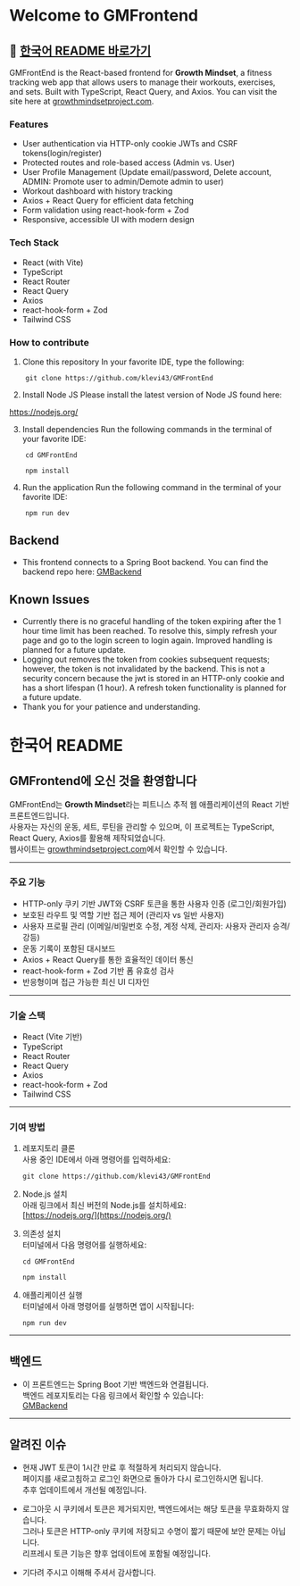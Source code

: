 # Welcome to GMFrontend

## 📌 [한국어 README 바로가기](#한국어-readme)

GMFrontEnd is the React-based frontend for **Growth Mindset**, a fitness tracking web app that allows users to manage their workouts, exercises, and sets. Built with TypeScript, React Query, and Axios.
You can visit the site here at [growthmindsetproject.com](https://growthmindsetproject.com/).

### Features

- User authentication via HTTP-only cookie JWTs and CSRF tokens(login/register)
- Protected routes and role-based access (Admin vs. User)
- User Profile Management (Update email/password, Delete account, ADMIN: Promote user to admin/Demote admin to user)
- Workout dashboard with history tracking
- Axios + React Query for efficient data fetching
- Form validation using react-hook-form + Zod
- Responsive, accessible UI with modern design

### Tech Stack

- React (with Vite)
- TypeScript
- React Router
- React Query
- Axios
- react-hook-form + Zod
- Tailwind CSS

### How to contribute

1. Clone this repository
   In your favorite IDE, type the following:

```
    git clone https://github.com/klevi43/GMFrontEnd

```

2. Install Node JS
   Please install the latest version of Node JS found here:

https://nodejs.org/

3. Install dependencies
   Run the following commands in the terminal of your favorite IDE:

```
    cd GMFrontEnd
```

```
    npm install
```

4. Run the application
   Run the following command in the terminal of your favorite IDE:

```
    npm run dev
```

## Backend

- This frontend connects to a Spring Boot
  backend. You can find the backend repo here:
  [GMBackend](https://github.com/klevi43/GMBackend)

## Known Issues

- Currently there is no graceful handling of the token expiring after the 1 hour time limit has been reached. To resolve this, simply refresh your page and go to the login screen to login again. Improved handling is planned for a future update.
- Logging out removes the token from cookies subsequent requests; however, the token is not invalidated by the backend. This is not a security concern because the jwt is stored in an HTTP-only cookie and has a short lifespan (1 hour). A refresh token functionality is planned for a future update.
- Thank you for your patience and understanding.

# 한국어 README

## GMFrontend에 오신 것을 환영합니다

GMFrontEnd는 **Growth Mindset**라는 피트니스 추적 웹 애플리케이션의 React 기반 프론트엔드입니다.  
사용자는 자신의 운동, 세트, 루틴을 관리할 수 있으며, 이 프로젝트는 TypeScript, React Query, Axios를 활용해 제작되었습니다.  
웹사이트는 [growthmindsetproject.com](https://growthmindsetproject.com/)에서 확인할 수 있습니다.

---

### 주요 기능

- HTTP-only 쿠키 기반 JWT와 CSRF 토큰을 통한 사용자 인증 (로그인/회원가입)
- 보호된 라우트 및 역할 기반 접근 제어 (관리자 vs 일반 사용자)
- 사용자 프로필 관리 (이메일/비밀번호 수정, 계정 삭제, 관리자: 사용자 관리자 승격/강등)
- 운동 기록이 포함된 대시보드
- Axios + React Query를 통한 효율적인 데이터 통신
- react-hook-form + Zod 기반 폼 유효성 검사
- 반응형이며 접근 가능한 최신 UI 디자인

---

### 기술 스택

- React (Vite 기반)
- TypeScript
- React Router
- React Query
- Axios
- react-hook-form + Zod
- Tailwind CSS

---

### 기여 방법

1. 레포지토리 클론  
   사용 중인 IDE에서 아래 명령어를 입력하세요:

   ```
   git clone https://github.com/klevi43/GMFrontEnd
   ```

2. Node.js 설치  
   아래 링크에서 최신 버전의 Node.js를 설치하세요:  
   [https://nodejs.org/](https://nodejs.org/)

3. 의존성 설치  
   터미널에서 다음 명령어를 실행하세요:

   ```
   cd GMFrontEnd
   ```

   ```
   npm install
   ```

4. 애플리케이션 실행  
   터미널에서 아래 명령어를 실행하면 앱이 시작됩니다:

   ```
   npm run dev
   ```

---

## 백엔드

- 이 프론트엔드는 Spring Boot 기반 백엔드와 연결됩니다.  
  백엔드 레포지토리는 다음 링크에서 확인할 수 있습니다:  
  [GMBackend](https://github.com/klevi43/GMBackend)

---

## 알려진 이슈

- 현재 JWT 토큰이 1시간 만료 후 적절하게 처리되지 않습니다.  
  페이지를 새로고침하고 로그인 화면으로 돌아가 다시 로그인하시면 됩니다.  
  추후 업데이트에서 개선될 예정입니다.

- 로그아웃 시 쿠키에서 토큰은 제거되지만, 백엔드에서는 해당 토큰을 무효화하지 않습니다.  
  그러나 토큰은 HTTP-only 쿠키에 저장되고 수명이 짧기 때문에 보안 문제는 아닙니다.  
  리프레시 토큰 기능은 향후 업데이트에 포함될 예정입니다.

- 기다려 주시고 이해해 주셔서 감사합니다.
